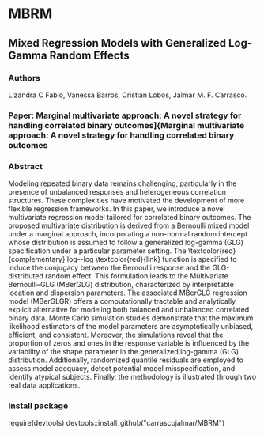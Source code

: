 # MBRM
## Mixed Regression Models with Generalized Log-Gamma Random Effects
### Authors
Lizandra C Fabio,
Vanessa Barros,
Cristian Lobos,
Jalmar M. F. Carrasco.
### Paper: Marginal multivariate approach: A novel strategy for handling correlated binary outcomes]{Marginal multivariate approach: A novel strategy for handling correlated binary outcomes
### Abstract
Modeling repeated binary data remains challenging, particularly in the presence of unbalanced responses and heterogeneous correlation structures. These complexities have motivated the development of more flexible regression frameworks. In this paper, we introduce a novel multivariate regression model tailored for correlated binary outcomes. The proposed multivariate distribution is derived from a Bernoulli mixed model under a marginal approach, incorporating a non-normal random intercept whose distribution is assumed to follow a generalized log-gamma (GLG) specification under a particular parameter setting. The \textcolor{red}{complementary} log--log \textcolor{red}{link} function is specified to induce the conjugacy between the Bernoulli response and the GLG-distributed random effect. This formulation leads to the Multivariate Bernoulli–GLG (MBerGLG) distribution, characterized by interpretable location and dispersion parameters. The associated MBerGLG regression model (MBerGLGR) offers a computationally tractable and analytically explicit alternative for modeling both balanced and unbalanced correlated binary data. Monte Carlo simulation studies demonstrate that the maximum likelihood estimators of the model parameters are asymptotically unbiased, efficient, and consistent. Moreover, the simulations reveal that the proportion of zeros and ones in the response variable is influenced by the variability of the shape parameter in the generalized log-gamma (GLG) distribution. Additionally, randomized quantile residuals are employed to assess model adequacy, detect potential model misspecification, and identify atypical subjects. Finally, the methodology is illustrated through two real data applications. 
### Install package
require(devtools)
devtools::install_github("carrascojalmar/MBRM")
